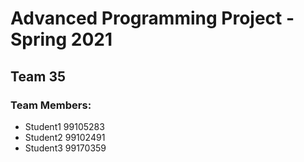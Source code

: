 # Advanced Programming Project - Spring 2021
## Team 35

### Team Members:
- Student1 99105283
- Student2 99102491
- Student3 99170359
